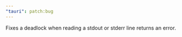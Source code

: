 ```yaml
---
"tauri": patch:bug
---
```


Fixes a deadlock when reading a stdout or stderr line returns an error.
